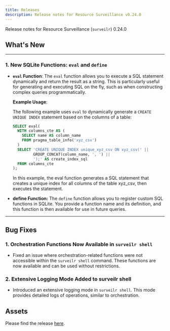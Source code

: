 ```yaml
---
title: Releases
description: Release notes for Resource Surveillance v0.24.0
---
```

Release notes for Resource Surveillance (`surveilr`) 0.24.0

## What's New
---

### 1. **New SQLite Functions: `eval` and `define`**

- **`eval` Function**: 
  The `eval` function allows you to execute a SQL statement dynamically and return the result as a string. This is particularly useful for generating and executing SQL on the fly, such as when constructing complex queries programmatically.

  **Example Usage**:
  
  The following example uses `eval` to dynamically generate a `CREATE UNIQUE INDEX` statement based on the columns of a table:

  ```sql
  SELECT eval(
    WITH columns_cte AS (
      SELECT name AS column_name
      FROM pragma_table_info('xyz_csv')
    )
    SELECT 'CREATE UNIQUE INDEX unique_xyz_csv ON xyz_csv(' ||
           GROUP_CONCAT(column_name, ', ') ||
           ');' AS create_index_sql
    FROM columns_cte
  );
  ```
  In this example, the eval function generates a SQL statement that creates a unique index for all columns of the table xyz_csv, then executes the statement.

- **define Function:** The `define` function allows you to register custom SQL functions in SQLite. You provide a function name and its definition, and this function is then available for use in future queries.


---

## Bug Fixes
### 1. Orchestration Functions Now Available in `surveilr shell`
 - Fixed an issue where orchestration-related functions were not accessible within the `surveilr shell` command. These functions are now available and can be used without restrictions.

### 2. Extensive Logging Mode Added to surveilr shell
 - Introduced an extensive logging mode in `surveilr shell`. This mode provides detailed logs of operations, similar to orchestration.

## Assets
Please find the release [here](https://github.com/opsfolio/releases.opsfolio.com/releases/tag/0.24.0).